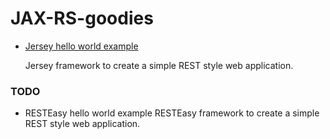 # JAX-RS-goodies


* [Jersey hello world example](https://github.com/ajayy004/JAX-RS-goodies/tree/master/HelloWorldExample)

  Jersey framework to create a simple REST style web application.

### TODO
* RESTEasy hello world example
RESTEasy framework to create a simple REST style web application.
